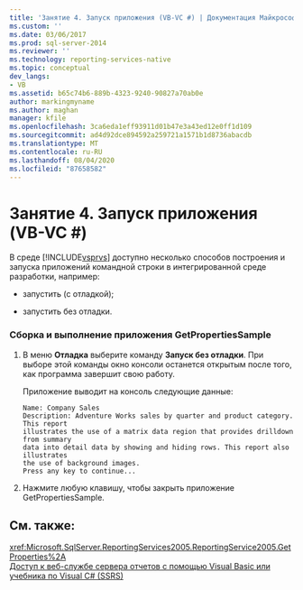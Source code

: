 ```yaml
---
title: 'Занятие 4. Запуск приложения (VB-VC #) | Документация Майкрософт'
ms.custom: ''
ms.date: 03/06/2017
ms.prod: sql-server-2014
ms.reviewer: ''
ms.technology: reporting-services-native
ms.topic: conceptual
dev_langs:
- VB
ms.assetid: b65c74b6-889b-4323-9240-90827a70ab0e
author: markingmyname
ms.author: maghan
manager: kfile
ms.openlocfilehash: 3ca6eda1eff93911d01b47e3a43ed12e0ff1d109
ms.sourcegitcommit: ad4d92dce894592a259721a1571b1d8736abacdb
ms.translationtype: MT
ms.contentlocale: ru-RU
ms.lasthandoff: 08/04/2020
ms.locfileid: "87658582"
---
```

# <a name="lesson-4-running-the-application-vb-vc"></a>Занятие 4. Запуск приложения (VB-VC #)
  В среде [!INCLUDE[vsprvs](../includes/vsprvs-md.md)] доступно несколько способов построения и запуска приложений командной строки в интегрированной среде разработки, например:  
  
-   запустить (с отладкой);  
  
-   запустить без отладки.  
  
### <a name="to-build-and-run-the-getpropertiessample"></a>Сборка и выполнение приложения GetPropertiesSample  
  
1.  В меню **Отладка** выберите команду **Запуск без отладки**. При выборе этой команды окно консоли останется открытым после того, как программа завершит свою работу.  
  
     Приложение выводит на консоль следующие данные:  
  
    ```  
    Name: Company Sales  
    Description: Adventure Works sales by quarter and product category. This report  
    illustrates the use of a matrix data region that provides drilldown from summary  
    data into detail data by showing and hiding rows. This report also illustrates  
    the use of background images.  
    Press any key to continue...  
    ```  
  
2.  Нажмите любую клавишу, чтобы закрыть приложение GetPropertiesSample.  
  
## <a name="see-also"></a>См. также:  
 <xref:Microsoft.SqlServer.ReportingServices2005.ReportingService2005.GetProperties%2A>   
 [Доступ к веб-службе сервера отчетов с помощью Visual Basic или учебника по Visual C&#35; &#40;SSRS&#41;](../../2014/tutorials/access-report-server-web-service-vb-vcsharp-ssrs-tutorial.md)  
  
  
